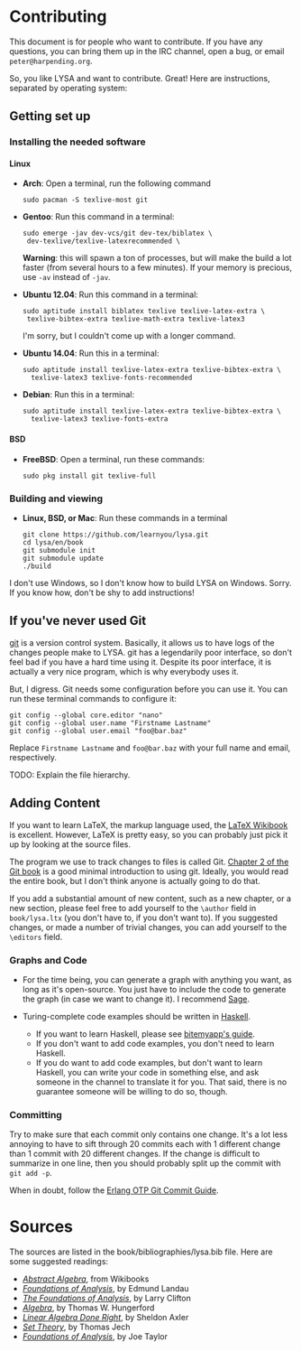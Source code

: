 # Contributing

This document is for people who want to contribute. If you have any questions,
you can bring them up in the IRC channel, open a bug, or email
`peter@harpending.org`.

So, you like LYSA and want to contribute. Great! Here are instructions,
separated by operating system:

## Getting set up

### Installing the needed software

#### Linux

*   **Arch**: Open a terminal, run the following command

        sudo pacman -S texlive-most git

*   **Gentoo**: Run this command in a terminal:

        sudo emerge -jav dev-vcs/git dev-tex/biblatex \ 
         dev-texlive/texlive-latexrecommended \

    **Warning**: this will spawn a ton of processes, but will make the
    build a lot faster (from several hours to a few minutes). If your
    memory is precious, use `-av` instead of `-jav`.

*   **Ubuntu 12.04**: Run this command in a terminal:

        sudo aptitude install biblatex texlive texlive-latex-extra \
         texlive-bibtex-extra texlive-math-extra texlive-latex3

    I'm sorry, but I couldn't come up with a longer command.

*   **Ubuntu 14.04**: Run this in a terminal:

        sudo aptitude install texlive-latex-extra texlive-bibtex-extra \
          texlive-latex3 texlive-fonts-recommended

*   **Debian**: Run this in a terminal:

        sudo aptitude install texlive-latex-extra texlive-bibtex-extra \
          texlive-latex3 texlive-fonts-extra

#### BSD

*   **FreeBSD**: Open a terminal, run these commands:

        sudo pkg install git texlive-full

### Building and viewing

*   **Linux, BSD, or Mac**: Run these commands in a terminal

        git clone https://github.com/learnyou/lysa.git
        cd lysa/en/book
        git submodule init
        git submodule update
        ./build

I don't use Windows, so I don't know how to build LYSA on
Windows. Sorry. If you know how, don't be shy to add instructions!

## If you've never used Git

[git](https://git-scm.herokuapp.com) is a version control
system. Basically, it allows us to have logs of the changes people make
to LYSA. git has a legendarily poor interface, so don't feel bad if you
have a hard time using it. Despite its poor interface, it is actually a
very nice program, which is why everybody uses it.

But, I digress. Git needs some configuration before you can use it. You
can run these terminal commands to configure it:

    git config --global core.editor "nano"
    git config --global user.name "Firstname Lastname"
    git config --global user.email "foo@bar.baz"

Replace `Firstname Lastname` and `foo@bar.baz` with your full name and
email, respectively.

TODO: Explain the file hierarchy.

## Adding Content

If you want to learn LaTeX, the markup language used, the
[LaTeX Wikibook](https://en.wikibooks.org/wiki/LaTeX) is
excellent. However, LaTeX is pretty easy, so you can probably just pick
it up by looking at the source files.

The program we use to track changes to files is called
Git. [Chapter 2 of the Git book](https://git-scm.herokuapp.com/book/en/v2/Git-Basics-Getting-a-Git-Repository)
is a good minimal introduction to using git. Ideally, you would read the
entire book, but I don't think anyone is actually going to do that.

If you add a substantial amount of new content, such as a new chapter,
or a new section, please feel free to add yourself to the `\author`
field in `book/lysa.ltx` (you don't have to, if you don't want to). If
you suggested changes, or made a number of trivial changes, you can add
yourself to the `\editors` field.

### Graphs and Code

* For the time being, you can generate a graph with anything you want, as long
  as it's open-source. You just have to include the code to generate the graph
  (in case we want to change it). I recommend [Sage][sage].

* Turing-complete code examples should be written in [Haskell][hs]. 
    + If you want to learn Haskell, please see [bitemyapp's guide][learnhs]. 
    + If you don't want to add code examples, you don't need to learn Haskell.
    + If you do want to add code examples, but don't want to learn Haskell, you
      can write your code in something else, and ask someone in the channel to
      translate it for you. That said, there is no guarantee someone will be
      willing to do so, though.

[agda]: http://wiki.portal.chalmers.se/agda/pmwiki.php
[coq]: https://coq.inria.fr/
[hs]: https://www.haskell.org/haskellwiki/Haskell
[idris]: http://www.idris-lang.org/
[learnhs]: https://github.com/bitemyapp/learnhaskell
[sage]: http://www.sagemath.org/

### Committing

Try to make sure that each commit only contains one change. It's a lot
less annoying to have to sift through 20 commits each with 1 different
change than 1 commit with 20 different changes. If the change is
difficult to summarize in one line, then you should probably split up
the commit with `git add -p`.

When in doubt, follow the
[Erlang OTP Git Commit Guide](https://github.com/erlang/otp/wiki/Writing-good-commit-messages).

# Sources

The sources are listed in the book/bibliographies/lysa.bib file. Here
are some suggested readings:

* *[Abstract Algebra](http://en.wikibooks.org/wiki/Abstract_Algebra)*, from Wikibooks
* *[Foundations of Analysis](http://fmi.unibuc.ro/ro/pdf/2008/catedre/analiza/miculescu_r/Landau.pdf)*, by Edmund Landau
* *[The Foundations of Analysis](http://arxiv.org/pdf/1303.6576.pdf)*, by Larry Clifton
* *[Algebra](http://stealcode.com/misc/algebra/Hungerford_grad.pdf)*, by Thomas W. Hungerford
* *[Linear Algebra Done Right](http://genes.mit.edu/burgelab/yarden/linear_algebra_done_right.pdf)*, by Sheldon Axler
* *[Set Theory](https://logic.wikischolars.columbia.edu/file/view/Jech,+T.+J.+%282003%29.+Set+Theory+%28The+3rd+millennium+ed.%29.pdf)*, by Thomas Jech
* *[Foundations of Analysis](http://www.lemiller.net/media/classfiles/notes.pdf)*, by Joe Taylor

[emacs]: https://www.gnu.org/software/emacs/
[gitscm]: http://git-scm.com/
[magit]: https://magit.github.io/
[progit]: http://git-scm.com/book/en/v2
[texlive]: https://www.tug.org/texlive/
